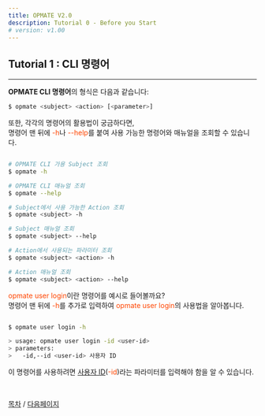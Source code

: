 ```yaml
---
title: OPMATE V2.0
description: Tutorial 0 - Before you Start
# version: v1.00
---
```


## Tutorial 1 : CLI 명령어 
- - -

**OPMATE CLI 명령어**의 형식은 다음과 같습니다: 

```bash
$ opmate <subject> <action> [<parameter>]
```


또한, 각각의 명령어의 활용법이 궁금하다면,\
<span>명령어 맨 뒤에 <inline style="color:#ff4500">-h</inline>나 <inline style="color:#ff4500">--help</inline>를 붙여 사용 가능한 명령어와 매뉴얼을 조회할 수 있습니다.</span>

```bash

# OPMATE CLI 가용 Subject 조회
$ opmate -h

# OPMATE CLI 매뉴얼 조회
$ opmate --help

# Subject에서 사용 가능한 Action 조회
$ opmate <subject> -h

# Subject 매뉴얼 조회
$ opmate <subject> --help

# Action에서 사용되는 파라미터 조회
$ opmate <subject> <action> -h

# Action 매뉴얼 조회
$ opmate <subject> <action> --help

```


<span><inline style="color:#ff4500">opmate user login</inline>이란 명령어를 예시로 들어볼까요?</span>\
명령어 맨 뒤에 <inline style="color:#ff4500">-h</inline>를 추가로 입력하여 <inline style="color:#ff4500">opmate user login</inline>의 사용법을 알아봅니다.

```bash

$ opmate user login -h

> usage: opmate user login -id <user-id>
> parameters:
>   -id,--id <user-id> 사용자 ID

```

<span>이 명령어를 사용하려면 <u>사용자 ID</u>(<inline style="color:#ff4500">-id</inline>)라는 파라미터를 입력해야 함을 알 수 있습니다.</span>

<br>

[목차](Tutorial.md) / [다음페이지](Tutorial2.md)
